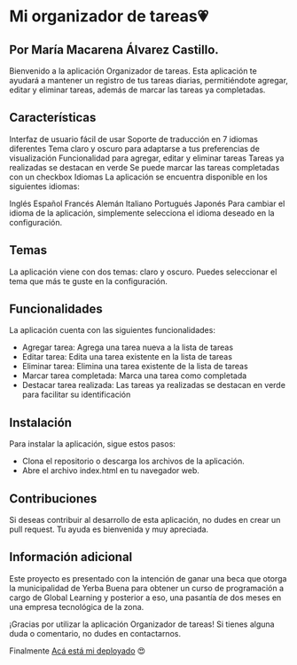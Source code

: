 
# Mi organizador de tareas💗
## Por María Macarena Álvarez Castillo.

Bienvenido a la aplicación Organizador de tareas. Esta aplicación te ayudará a mantener un registro de tus tareas diarias, permitiéndote agregar, editar y eliminar tareas, además de marcar las tareas ya completadas.

## Características
Interfaz de usuario fácil de usar
Soporte de traducción en 7 idiomas diferentes
Tema claro y oscuro para adaptarse a tus preferencias de visualización
Funcionalidad para agregar, editar y eliminar tareas
Tareas ya realizadas se destacan en verde
Se puede marcar las tareas completadas con un checkbox
Idiomas
La aplicación se encuentra disponible en los siguientes idiomas:

Inglés
Español
Francés
Alemán
Italiano
Portugués
Japonés
Para cambiar el idioma de la aplicación, simplemente selecciona el idioma deseado en la configuración.

## Temas
La aplicación viene con dos temas: claro y oscuro. Puedes seleccionar el tema que más te guste en la configuración.

## Funcionalidades
La aplicación cuenta con las siguientes funcionalidades:

- Agregar tarea: Agrega una tarea nueva a la lista de tareas
- Editar tarea: Edita una tarea existente en la lista de tareas
- Eliminar tarea: Elimina una tarea existente de la lista de tareas
- Marcar tarea completada: Marca una tarea como completada
- Destacar tarea realizada: Las tareas ya realizadas se destacan en verde para facilitar su identificación
## Instalación
Para instalar la aplicación, sigue estos pasos:

- Clona el repositorio o descarga los archivos de la aplicación.
- Abre el archivo index.html en tu navegador web.
## Contribuciones
Si deseas contribuir al desarrollo de esta aplicación, no dudes en crear un pull request. Tu ayuda es bienvenida y muy apreciada.

## Información adicional
Este proyecto es presentado con la intención de ganar una beca que otorga la municipalidad de Yerba Buena para obtener un curso de programación a cargo de Global Learning y posterior a eso, una pasantía de dos meses en una empresa tecnológica de la zona.

¡Gracias por utilizar la aplicación Organizador de tareas! Si tienes alguna duda o comentario, no dudes en contactarnos.


Finalmente [Acá está mi deployado](https://task-board-one.vercel.app/) 😍
